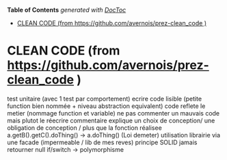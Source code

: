 <!-- START doctoc generated TOC please keep comment here to allow auto update -->
<!-- DON'T EDIT THIS SECTION, INSTEAD RE-RUN doctoc TO UPDATE -->
**Table of Contents**  *generated with [DocToc](https://github.com/thlorenz/doctoc)*

- [CLEAN CODE (from https://github.com/avernois/prez-clean_code )](#clean-code-from-httpsgithubcomavernoisprez-clean_code-)

<!-- END doctoc generated TOC please keep comment here to allow auto update -->

# CLEAN CODE (from https://github.com/avernois/prez-clean_code )

test unitaire (avec 1 test par comportement)
ecrire code lisible (petite function bien nommée + niveau abstraction equivalent)
code reflete le metier (nommage function et variable)
ne pas commenter un mauvais code mais plutot le réecrire
commentaire explique un choix de conception/ une obligation de conception / plus que la fonction réalisee
a.getB().getC().doThing() -> a.doThing()  (Loi demeter)
utilisation librairie via une facade (impermeable / lib de mes reves)
principe SOLID
jamais retourner null
if/switch -> polymorphisme